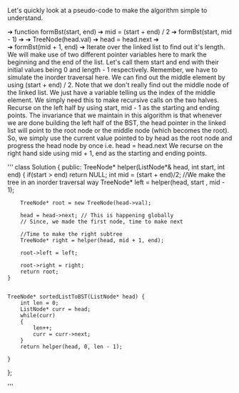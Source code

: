 Let's quickly look at a pseudo-code to make the algorithm simple to understand.

➔ function formBst(start, end)
➔      mid = (start + end) / 2
➔      formBst(start, mid - 1)
➔
➔      TreeNode(head.val)
➔      head = head.next
➔       
➔      formBst(mid + 1, end)
➔
Iterate over the linked list to find out it's length. We will make use of two different pointer variables here to mark the beginning and the end of the list. Let's call them start and end with their initial values being 0 and length - 1 respectively.
Remember, we have to simulate the inorder traversal here. We can find out the middle element by using (start + end) / 2. Note that we don't really find out the middle node of the linked list. We just have a variable telling us the index of the middle element. We simply need this to make recursive calls on the two halves.
Recurse on the left half by using start, mid - 1 as the starting and ending points.
The invariance that we maintain in this algorithm is that whenever we are done building the left half of the BST, the head pointer in the linked list will point to the root node or the middle node (which becomes the root). So, we simply use the current value pointed to by head as the root node and progress the head node by once i.e. head = head.next
We recurse on the right hand side using mid + 1, end as the starting and ending points.

'''
class Solution {
public:
    TreeNode* helper(ListNode*& head, int start, int end)
    {
        if(start > end)
            return NULL;
        int mid = (start + end)/2;
        //We make the tree in an inorder traversal way
        TreeNode* left = helper(head, start , mid - 1);
        
        TreeNode* root = new TreeNode(head->val);
        
        head = head->next; // This is happening globally
        // Since, we made the first node, time to make next
        
        //Time to make the right subtree
        TreeNode* right = helper(head, mid + 1, end);
        
        root->left = left;
        
        root->right = right;
        return root;
    }
    
    
    TreeNode* sortedListToBST(ListNode* head) {
        int len = 0;
        ListNode* curr = head;
        while(curr)
        {
            len++;
            curr = curr->next;
        }
        return helper(head, 0, len - 1);
        
    }
};


'''
